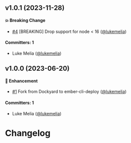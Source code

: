 

## v1.0.1 (2023-11-28)

#### :boom: Breaking Change
* [#4](https://github.com/ember-cli-deploy/ember-cli-deploy-smart-compress/pull/4) [BREAKING] Drop support for node < 16 ([@lukemelia](https://github.com/lukemelia))

#### Committers: 1
- Luke Melia ([@lukemelia](https://github.com/lukemelia))

## v1.0.0 (2023-06-20)

#### :rocket: Enhancement
* [#1](https://github.com/ember-cli-deploy/ember-cli-deploy-smart-compress/pull/1) Fork from Dockyard to ember-cli-deploy ([@lukemelia](https://github.com/lukemelia))

#### Committers: 1
- Luke Melia ([@lukemelia](https://github.com/lukemelia))

# Changelog
